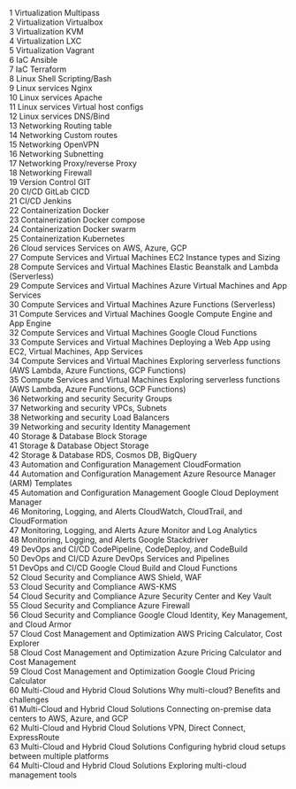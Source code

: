 1	Virtualization	Multipass				
2	Virtualization	Virtualbox				
3	Virtualization	KVM				
4	Virtualization	LXC				
5	Virtualization	Vagrant				
6	IaC	Ansible				
7	IaC	Terraform				
8	Linux	Shell Scripting/Bash				
9	Linux services	Nginx				
10	Linux services	Apache				
11	Linux services	Virtual host configs				
12	Linux services	DNS/Bind				
13	Networking	Routing table				
14	Networking	Custom routes				
15	Networking	OpenVPN				
16	Networking	Subnetting				
17	Networking	Proxy/reverse Proxy				
18	Networking	Firewall				
19	Version Control	GIT				
20	CI/CD	GitLab CICD				
21	CI/CD	Jenkins				
22	Containerization	Docker				
23	Containerization	Docker compose				
24	Containerization	Docker swarm				
25	Containerization	Kubernetes				
26	Cloud services	Services on AWS, Azure, GCP				
27	Compute Services and Virtual Machines	EC2 Instance types and Sizing				
28	Compute Services and Virtual Machines	Elastic Beanstalk and Lambda (Serverless)				
29	Compute Services and Virtual Machines	Azure Virtual Machines and App Services				
30	Compute Services and Virtual Machines	Azure Functions (Serverless)				
31	Compute Services and Virtual Machines	Google Compute Engine and App Engine				
32	Compute Services and Virtual Machines	Google Cloud Functions				
33	Compute Services and Virtual Machines	Deploying a Web App using EC2, Virtual Machines, App Services				
34	Compute Services and Virtual Machines	Exploring serverless functions (AWS Lambda, Azure Functions, GCP Functions)				
35	Compute Services and Virtual Machines	Exploring serverless functions (AWS Lambda, Azure Functions, GCP Functions)				
36	Networking and security	Security Groups				
37	Networking and security	VPCs, Subnets				
38	Networking and security	Load Balancers				
39	Networking and security	Identity Management				
40	Storage & Database	Block Storage				
41	Storage & Database	Object Storage				
42	Storage & Database	RDS, Cosmos DB, BigQuery				
43	Automation and Configuration Management	CloudFormation 				
44	Automation and Configuration Management	Azure Resource Manager (ARM) Templates				
45	Automation and Configuration Management	Google Cloud Deployment Manager				
46	Monitoring, Logging, and Alerts	CloudWatch, CloudTrail, and CloudFormation				
47	Monitoring, Logging, and Alerts	Azure Monitor and Log Analytics				
48	Monitoring, Logging, and Alerts	Google Stackdriver				
49	DevOps and CI/CD	CodePipeline, CodeDeploy, and CodeBuild				
50	DevOps and CI/CD	Azure DevOps Services and Pipelines				
51	DevOps and CI/CD	Google Cloud Build and Cloud Functions				
52	Cloud Security and Compliance	AWS Shield, WAF 				
53	Cloud Security and Compliance	AWS-KMS				
54	Cloud Security and Compliance	Azure Security Center and Key Vault				
55	Cloud Security and Compliance	Azure Firewall				
56	Cloud Security and Compliance	Google Cloud Identity, Key Management, and Cloud Armor				
57	Cloud Cost Management and Optimization	AWS Pricing Calculator, Cost Explorer				
58	Cloud Cost Management and Optimization	Azure Pricing Calculator and Cost Management				
59	Cloud Cost Management and Optimization	Google Cloud Pricing Calculator				
60	Multi-Cloud and Hybrid Cloud Solutions	Why multi-cloud? Benefits and challenges				
61	Multi-Cloud and Hybrid Cloud Solutions	Connecting on-premise data centers to AWS, Azure, and GCP				
62	Multi-Cloud and Hybrid Cloud Solutions	VPN, Direct Connect, ExpressRoute				
63	Multi-Cloud and Hybrid Cloud Solutions	Configuring hybrid cloud setups between multiple platforms				
64	Multi-Cloud and Hybrid Cloud Solutions	Exploring multi-cloud management tools				
